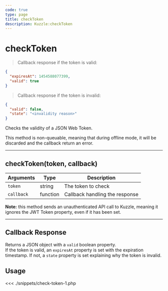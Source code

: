 ```yaml
---
code: true
type: page
title: checkToken
description: Kuzzle:checkToken
---
```


# checkToken

> Callback response if the token is valid:

```json
{
  "expiresAt": 1454588077399,
  "valid": true
}
```

> Callback response if the token is invalid:

```json
{
  "valid": false,
  "state": "<invalidity reason>"
}
```

Checks the validity of a JSON Web Token.

<div class="alert alert-info">
This method is non-queuable, meaning that during offline mode, it will be discarded and the callback return an error.
</div>

---

## checkToken(token, callback)

| Arguments  | Type     | Description                    |
| ---------- | -------- | ------------------------------ |
| `token`    | string   | The token to check             |
| `callback` | function | Callback handling the response |

**Note:** this method sends an unauthenticated API call to Kuzzle, meaning it ignores the JWT Token property, even if it has been set.

---

## Callback Response

Returns a JSON object with a `valid` boolean property.  
If the token is valid, an `expiresAt` property is set with the expiration timestamp. If not, a `state` property is set explaining why the token is invalid.

## Usage

<<< ./snippets/check-token-1.php
